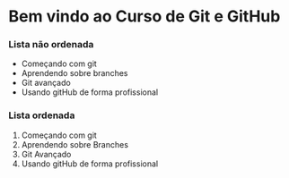 # Bem vindo ao Curso de Git e GitHub
### Lista não ordenada
* Começando com git
* Aprendendo sobre branches
* Git avançado
* Usando gitHub de forma profissional

### Lista ordenada
1. Começando com git
2. Aprendendo sobre Branches
3. Git Avançado
4. Usando gitHub de forma profissional